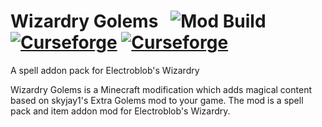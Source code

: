 
# Wizardry Golems &nbsp; ![Mod Build](https://github.com/WinDanesz/WizardryGolems/workflows/Mod%20Build/badge.svg) [![Curseforge](http://cf.way2muchnoise.eu/full_ancient-spellcraft_downloads.svg)](https://minecraft.curseforge.com/projects/ancient-spellcraft) [![Curseforge](http://cf.way2muchnoise.eu/versions/For%20MC_ancient-spellcraft_all.svg)](http://www.curseforge.com/minecraft/mc-mods/ancient-spellcraft/files)
A spell addon pack for Electroblob's Wizardry

Wizardry Golems is a Minecraft modification which adds magical content based on skyjay1's Extra Golems mod to your game. The mod is a spell pack and item addon mod for Electroblob's Wizardry.